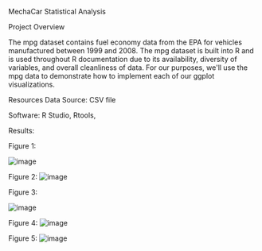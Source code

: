 MechaCar Statistical Analysis

Project Overview

The mpg dataset contains fuel economy data from the EPA for vehicles manufactured between 1999 and 2008. The mpg dataset is built into R and is used throughout R documentation due to its availability, diversity of variables, and overall cleanliness of data. For our purposes, we'll use the mpg data to demonstrate how to implement each of our ggplot visualizations.




Resources
Data Source: CSV file

Software: R Studio, Rtools, 




Results:

Figure 1:

![image](https://user-images.githubusercontent.com/101227930/182347992-8d8c5bae-84b1-42db-aac6-4c3d195a3174.png)

Figure 2:
![image](https://user-images.githubusercontent.com/101227930/182354010-4de662f8-867a-4017-ad75-c65479f7c14d.png)

Figure 3:

![image](https://user-images.githubusercontent.com/101227930/182332034-4f60fc1d-6e9d-43f3-9da1-c97d5d1570d0.png)


Figure 4:
![image](https://user-images.githubusercontent.com/101227930/182353402-33e70fa5-1fbc-4ac4-8dd2-95a6357d7fd3.png)

Figure 5:
![image](https://user-images.githubusercontent.com/101227930/182353452-807eb779-10dc-4ed5-b884-2e5b69d62e07.png)




